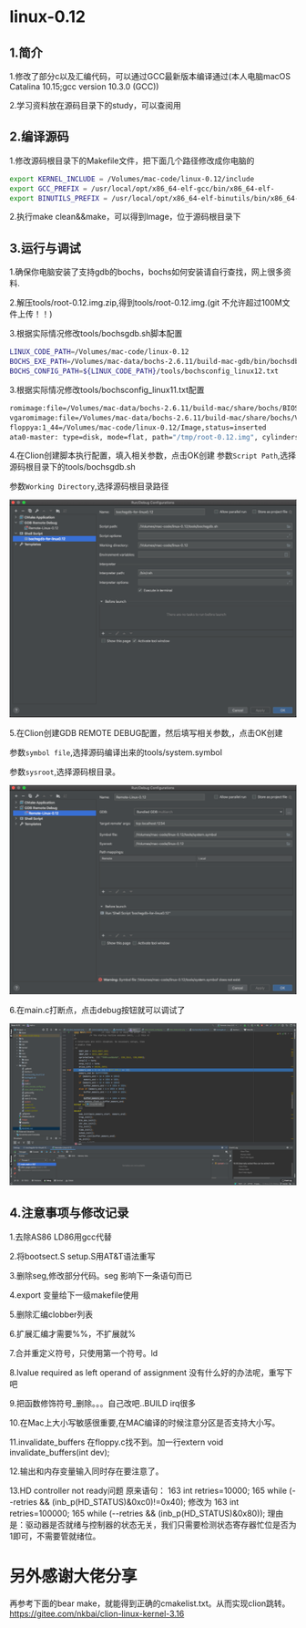 # linux-0.12

##  1.简介

1.修改了部分c以及汇编代码，可以通过GCC最新版本编译通过(本人电脑macOS Catalina 10.15;gcc version 10.3.0 (GCC))

2.学习资料放在源码目录下的study，可以查阅用

##  2.编译源码

1.修改源码根目录下的Makefile文件，把下面几个路径修改成你电脑的

```bash
export KERNEL_INCLUDE = /Volumes/mac-code/linux-0.12/include
export GCC_PREFIX = /usr/local/opt/x86_64-elf-gcc/bin/x86_64-elf-
export BINUTILS_PREFIX = /usr/local/opt/x86_64-elf-binutils/bin/x86_64-elf-
```

2.执行make clean&&make，可以得到Image，位于源码根目录下

##  3.运行与调试

1.确保你电脑安装了支持gdb的bochs，bochs如何安装请自行查找，网上很多资料.

2.解压tools/root-0.12.img.zip,得到tools/root-0.12.img.(git 不允许超过100M文件上传！！)

3.根据实际情况修改tools/bochsgdb.sh脚本配置


```bash
LINUX_CODE_PATH=/Volumes/mac-code/linux-0.12
BOCHS_EXE_PATH=/Volumes/mac-data/bochs-2.6.11/build-mac-gdb/bin/bochsdbg
BOCHS_CONFIG_PATH=${LINUX_CODE_PATH}/tools/bochsconfig_linux12.txt
```
3.根据实际情况修改tools/bochsconfig_linux11.txt配置

```bash
romimage:file=/Volumes/mac-data/bochs-2.6.11/build-mac/share/bochs/BIOS-bochs-latest
vgaromimage:file=/Volumes/mac-data/bochs-2.6.11/build-mac/share/bochs/VGABIOS-lgpl-latest
floppya:1_44=/Volumes/mac-code/linux-0.12/Image,status=inserted
ata0-master: type=disk, mode=flat, path="/tmp/root-0.12.img", cylinders=410, heads=16, spt=38
```

4.在Clion创建脚本执行配置，填入相关参数，点击OK创建
参数`Script Path`,选择源码根目录下的tools/bochsgdb.sh

参数`Working Directory`,选择源码根目录路径

![Image](https://github.com/galis/linux-0.12/blob/master/tools/clion_shell_script.png)

5.在Clion创建GDB REMOTE DEBUG配置，然后填写相关参数,，点击OK创建

参数`symbol file`,选择源码编译出来的tools/system.symbol

参数`sysroot`,选择源码根目录。

![Image](https://github.com/galis/linux-0.12/blob/master/tools/clion_remote_config.png)

6.在main.c打断点，点击debug按钮就可以调试了

![Image](https://github.com/galis/linux-0.12/blob/master/tools/clion_debug.png)

##  4.注意事项与修改记录

1.去除AS86 LD86用gcc代替

2.将bootsect.S setup.S用AT&T语法重写

3.删除seg,修改部分代码。seg 影响下一条语句而已

4.export 变量给下一级makefile使用

5.删除汇编clobber列表

6.扩展汇编才需要%%，不扩展就%

7.合并重定义符号，只使用第一个符号。ld

8.lvalue required as left operand of assignment 没有什么好的办法呢，重写下吧

9.把函数修饰符号_删除。。。自己改吧..BUILD irq很多

10.在Mac上大小写敏感很重要,在MAC编译的时候注意分区是否支持大小写。

11.invalidate_buffers 在floppy.c找不到。加一行extern void invalidate_buffers(int dev);

12.输出和内存变量输入同时存在要注意了。

13.HD controller not ready问题
原来语句：
163 int retries=10000;
165 while (--retries && (inb_p(HD_STATUS)&0xc0)!=0x40);
修改为
163 int retries=100000;
165 while (--retries && (inb_p(HD_STATUS)&0x80));
理由是：驱动器是否就绪与控制器的状态无关，我们只需要检测状态寄存器忙位是否为1即可，不需要管就绪位。
# 另外感谢大佬分享
再参考下面的bear make，就能得到正确的cmakelist.txt。从而实现clion跳转。
https://gitee.com/nkbai/clion-linux-kernel-3.16
